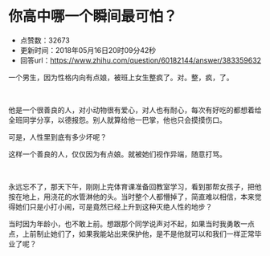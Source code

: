 # 你高中哪一个瞬间最可怕？
- 点赞数：32673
- 更新时间：2018年05月16日20时09分42秒
- 回答url：https://www.zhihu.com/question/60182144/answer/383359632
<body>
 <p data-pid="DzUkQPZf">一个男生，因为性格内向有点娘，被班上女生整疯了。对。整，疯，了。</p>
 <p class="ztext-empty-paragraph"><br></p>
 <p data-pid="RJFnNpRk">他是一个很善良的人，对小动物很有爱心，对人也有耐心，每次有好吃的都想着给全班同学分享，以德报怨。别人就算给他一巴掌，他也只会摸摸伤口。</p>
 <p data-pid="PNADtOyv">可是，人性里到底有多少坏呢？</p>
 <p data-pid="-RvbDv2V">这样一个善良的人，仅仅因为有点娘。就被她们视作异端，随意打骂。</p>
 <p class="ztext-empty-paragraph"><br></p>
 <p data-pid="tZQUKFNr">永远忘不了，那天下午，刚刚上完体育课准备回教室学习，看到那帮女孩子，把他按在地上，用浇花的水管淋他的头。当时整个人都懵掉了，简直难以相信，本来觉得她们只是小打小闹，可是竟然已经上升到这种灭绝人性的地步？</p>
 <p data-pid="x2c2DC_1">当时因为年龄小，也不敢上前。想跟那个同学说声对不起，如果当时我勇敢一点点，上前制止她们了，如果我能站出来保护他，是不是他就可以和我们一样正常毕业了呢？</p>
</body>